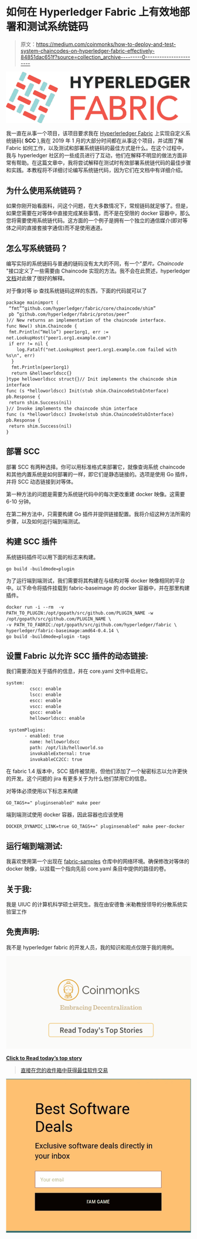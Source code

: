 # 如何在 Hyperledger Fabric 上有效地部署和测试系统链码

> 原文：<https://medium.com/coinmonks/how-to-deploy-and-test-system-chaincodes-on-hyperledger-fabric-effectively-84851dac651f?source=collection_archive---------0----------------------->

![](img/8e0c5e6bdfdb63813edac9c683b03d43.png)

我一直在从事一个项目，该项目要求我在 [Hyperlerledger Fabric](https://hyperledger-fabric.readthedocs.io/en/release-1.4/) 上实现自定义系统链码( **SCC** ),我在 2019 年 1 月的大部分时间都在从事这个项目，并试图了解 Fabric 如何工作，以及测试和部署系统链码的最佳方式是什么。在这个过程中，我与 hyperledger 社区的一些成员进行了互动，他们在解释不明显的做法方面非常有帮助。在这篇文章中，我将尝试解释在测试时有效部署系统链代码的最佳步骤和实践。本教程将不详细讨论编写系统链代码，因为它们在文档中有详细介绍。

## 为什么使用系统链码？

如果你刚开始看面料，问这个问题，在大多数情况下，常规链码就足够了。但是，如果您需要在对等体中直接完成某些事情，而不是在受限的 docker 容器中，那么您将需要使用系统链代码。这方面的一个例子是拥有一个独立的通信媒介(即对等体之间的直接套接字通信)而不是使用通道。

## 怎么写系统链码？

编写实际的系统链码与普通的链码没有太大的不同，有一个“*垫片。Chaincode* "接口定义了一些需要由 Chaincode 实现的方法。我不会在此赘述，hyperledger [文档](https://hyperledger-fabric.readthedocs.io/en/release-1.3/chaincode4ade.html)对此做了很好的解释。

对于像对等 ip 查找系统链码这样的东西，下面的代码就可以了

```
package mainimport (
 “fmt”“github.com/hyperledger/fabric/core/chaincode/shim”
 pb “github.com/hyperledger/fabric/protos/peer”
)// New returns an implementation of the chaincode interface.
func New() shim.Chaincode {
 fmt.Println(“Hello”) peer1org1, err := net.LookupHost("peer1.org1.example.com")
 if err != nil {
    log.Fatalf("net.LookupHost peer1.org1.example.com failed with %s\n", err)
  }
  fmt.Println(peer1org1) 
  return &helloworldscc{}
}type helloworldscc struct{}// Init implements the chaincode shim interface
func (s *helloworldscc) Init(stub shim.ChaincodeStubInterface) pb.Response {
 return shim.Success(nil)
}// Invoke implements the chaincode shim interface
func (s *helloworldscc) Invoke(stub shim.ChaincodeStubInterface) pb.Response {
 return shim.Success(nil)
}
```

## 部署 SCC

部署 SCC 有两种选择。你可以用标准格式来部署它，就像查询系统 chaincode 和其他内置系统是如何部署的一样，即它们是静态链接的。选项是使用 Go 插件，并将 SCC 动态链接到对等体。

第一种方法的问题是需要为系统链代码中的每次更改重建 docker 映像。这需要 6-10 分钟。

在第二种方法中，只需要构建 Go 插件并提供链接配置。我将介绍这种方法所需的步骤，以及如何运行端到端测试。

## 构建 SCC 插件

系统链码插件可以用下面的标志来构建。

```
go build -buildmode=plugin
```

为了运行端到端测试，我们需要将其构建在与结构对等 docker 映像相同的平台中。以下命令将插件挂载到 fabric-baseimage 的 docker 容器中，并在那里构建插件。

```
docker run -i --rm  -v PATH_TO_PLUGIN:/opt/gopath/src/github.com/PLUGIN_NAME -w /opt/gopath/src/github.com/PLUGIN_NAME \
-v PATH_TO_FABRIC:/opt/gopath/src/github.com/hyperledger/fabric \
hyperledger/fabric-baseimage:amd64-0.4.14 \
go build -buildmode=plugin -tags
```

## 设置 Fabric 以允许 SCC 插件的动态链接:

我们需要添加关于插件的信息，并在 core.yaml 文件中启用它。

```
system:
         cscc: enable
         lscc: enable
         escc: enable
         vscc: enable
         qscc: enable
         helloworldscc: enable

 systemPlugins:
       - enabled: true
         name: helloworldscc
         path: /opt/lib/helloworld.so
         invokableExternal: true
         invokableCC2CC: true
```

在 fabric 1.4 版本中，SCC 插件被禁用，但他们添加了一个秘密标志以允许更快的开发。这个问题的 jira 有更多关于为什么他们禁用它的信息。

对等体必须使用以下标志来构建

```
GO_TAGS+=" pluginsenabled" make peer
```

端到端测试使用 docker 容器，因此容器也应该使用

```
DOCKER_DYNAMIC_LINK=true GO_TAGS+=" pluginsenabled" make peer-docker
```

## 运行端到端测试:

我喜欢使用第一个出现在 [fabric-samples](https://github.com/hyperledger/fabric-samples) 仓库中的网络环境。确保修改对等体的 docker 映像，以挂载一个指向先前 core.yaml 条目中提供的路径的卷。

## 关于我:

我是 UIUC 的计算机科学硕士研究生。我在由安德鲁·米勒教授领导的分散系统实验室工作

## 免责声明:

我不是 hyperledger fabric 的开发人员，我的知识和观点仅限于我的用例。

[![](img/449450761cd76f44f9ae574333f9e9af.png)](http://bit.ly/2G71Sp7)

[**Click to Read today’s top story**](http://bit.ly/2G71Sp7)

> [直接在您的收件箱中获得最佳软件交易](https://coincodecap.com/?utm_source=coinmonks)

[![](img/7c0b3dfdcbfea594cc0ae7d4f9bf6fcb.png)](https://coincodecap.com/?utm_source=coinmonks)